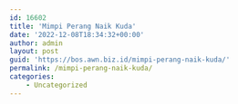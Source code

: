 ```yaml
---
id: 16602
title: 'Mimpi Perang Naik Kuda'
date: '2022-12-08T18:34:32+00:00'
author: admin
layout: post
guid: 'https://bos.awn.biz.id/mimpi-perang-naik-kuda/'
permalink: /mimpi-perang-naik-kuda/
categories:
    - Uncategorized
---
```


